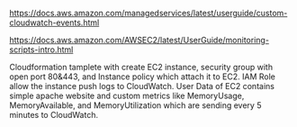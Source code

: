 https://docs.aws.amazon.com/managedservices/latest/userguide/custom-cloudwatch-events.html

https://docs.aws.amazon.com/AWSEC2/latest/UserGuide/monitoring-scripts-intro.html

Cloudformation tamplete with create EC2 instance, security group with open port 80&443, and Instance policy which attach it to EC2. IAM Role allow the instance push logs to CloudWatch.
User Data of EC2 contains simple apache website and custom metrics like MemoryUsage, MemoryAvailable, and MemoryUtilization which are sending every 5 minutes to CloudWatch.